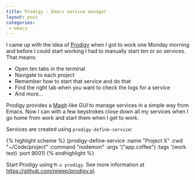 ```yaml
---
title: Prodigy - Emacs service manager
layout: post
categories:
 - emacs
---
```


I came up with the idea of
[Prodigy](https://github.com/rejeep/prodigy.el) when I got to work one
Monday morning and before I could start working I had to manually
start ten or so services. That means:

* Open ten tabs in the terminal
* Navigate to each project
* Remember how to start that service and do that
* Find the right tab when you want to check the logs for a service
* And more...

Prodigy provides a [Magit](https://github.com/magit/magit)-like GUI to
manage services in a simple way from Emacs. Now I can with a few
keystrokes close down all my services when I go home from work and
start them when I get to work.

Services are created using `prodigy-define-service`:

{% highlight scheme %}
(prodigy-define-service
  :name "Project X"
  :cwd "~/Code/project"
  :command "nodemon"
  :args '("app.coffee")
  :tags '(work test)
  :port 9001)
{% endhighlight %}

Start Prodigy using `M-x prodigy`. See more information at
<https://github.com/rejeep/prodigy.el>.
